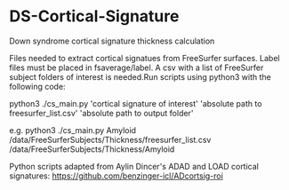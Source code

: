 # DS-Cortical-Signature
Down syndrome cortical signature thickness calculation

Files needed to extract cortical signatues from FreeSurfer surfaces. Label files must be placed in fsaverage/label. A csv with a list of FreeSurfer subject folders of interest is needed.Run scripts using python3 with the following code:

python3 ./cs_main.py 'cortical signature of interest' 'absolute path to freesurfer_list.csv' 'absolute path to output folder'

e.g. python3 ./cs_main.py Amyloid /data/FreeSurferSubjects/Thickness/freesurfer_list.csv /data/FreeSurferSubjects/Thickness/Amyloid

Python scripts adapted from Aylin Dincer's ADAD and LOAD cortical signatures: https://github.com/benzinger-icl/ADcortsig-roi
